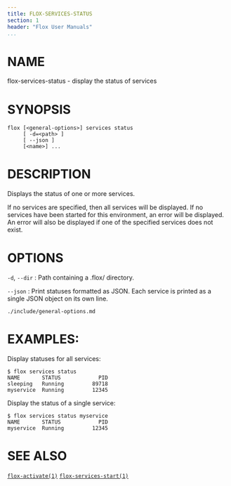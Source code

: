 ```yaml
---
title: FLOX-SERVICES-STATUS
section: 1
header: "Flox User Manuals"
...
```


# NAME

flox-services-status - display the status of services

# SYNOPSIS

```
flox [<general-options>] services status
     [ -d=<path> ]
     [ --json ]
     [<name>] ...
```

# DESCRIPTION

Displays the status of one or more services.

If no services are specified, then all services will be displayed. If no
services have been started for this environment, an error will be displayed.
An error will also be displayed if one of the specified services
does not exist.

# OPTIONS

`-d`, `--dir`
:   Path containing a .flox/ directory.

`--json`
:   Print statuses formatted as JSON. Each service is printed as a single JSON
    object on its own line.

```{.include}
./include/general-options.md
```

# EXAMPLES:

Display statuses for all services:
```
$ flox services status
NAME       STATUS            PID
sleeping   Running         89718
myservice  Running         12345
```

Display the status of a single service:
```
$ flox services status myservice
NAME       STATUS            PID
myservice  Running         12345
```

# SEE ALSO
[`flox-activate(1)`](./flox-activate.md)
[`flox-services-start(1)`](./flox-services-start.md)
